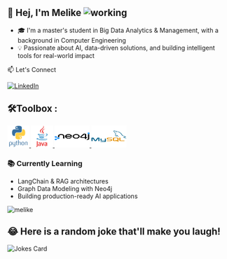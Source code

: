 ## 👋 Hej, I'm Melike  <img src="https://c.tenor.com/hNxx19GZPEcAAAAi/computers-new-computer.gif" alt="working" width="90" height="80"/>

- 🎓 I'm a master's student in Big Data Analytics & Management, with a background in Computer Engineering  
- 💡 Passionate about AI, data-driven solutions, and building intelligent tools for real-world impact  

📫 Let's Connect

[![LinkedIn](https://img.shields.io/badge/LinkedIn-blue?style=flat&logo=linkedin)](https://www.linkedin.com/in/melikedemirdag)  
<h2> 🛠Toolbox : </h2>

<p align="left">
 <a href="https://www.python.org/" target="_blank"> <img src="https://raw.githubusercontent.com/devicons/devicon/master/icons/python/python-original-wordmark.svg" alt="python" width="50" height="50"/> </a>
  <a href="https://www.java.com/en/" target="_blank"> <img src="https://raw.githubusercontent.com/devicons/devicon/master/icons/java/java-original-wordmark.svg" alt="java" width="50" height="50"/>  </a> 
 <a href="https://https://neo4j.com/" target="_blank"> <img src="https://raw.githubusercontent.com/devicons/devicon/master/icons/neo4j/neo4j-original-wordmark.svg" alt="neo4j" width="80" height="50"/> </a> 
 <a href="https://https://mysql.com/" target="_blank"> <img src="https://raw.githubusercontent.com/devicons/devicon/master/icons/mysql/mysql-original-wordmark.svg" alt="neo4j" width="80" height="50"/> </a> 

### 📚 Currently Learning

- LangChain & RAG architectures  
- Graph Data Modeling with Neo4j  
- Building production-ready AI applications

<p align="left"> <img src="https://komarev.com/ghpvc/?username=melike35" alt="melike" /> </p>
<p/>


## 😂 Here is a random joke that'll make you laugh!
![Jokes Card](https://readme-jokes.vercel.app/api)
